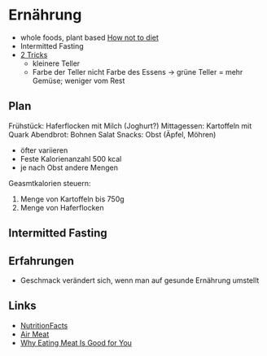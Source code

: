 # Ernährung

- whole foods, plant based [How not to diet](https://www.goodreads.com/book/show/43252570-how-not-to-diet)
- Intermitted Fasting
- [2 Tricks](https://jamesclear.com/feeling-fat)
    + kleinere Teller
    + Farbe der Teller nicht Farbe des Essens -> grüne Teller = mehr Gemüse; weniger vom Rest

## Plan

Frühstück: Haferflocken mit Milch (Joghurt?)
Mittagessen: Kartoffeln mit Quark
Abendbrot: Bohnen Salat
Snacks: Obst (Äpfel, Möhren) 
- öfter variieren 
- Feste Kalorienanzahl 500 kcal
- je nach Obst andere Mengen

Geasmtkalorien steuern:
1. Menge von Kartoffeln bis 750g
2. Menge von Haferflocken

## Intermitted Fasting

## Erfahrungen

- Geschmack verändert sich, wenn man auf gesunde Ernährung umstellt

## Links

- [NutritionFacts](https://nutritionfacts.org/)
- [Air Meat](https://www.businessinsider.de/international/air-meat-alternative-startup-nasa-2019-11/?r=US&IR=T)
- [Why Eating Meat Is Good for You](https://chriskresser.com/why-eating-meat-is-good-for-you/)
